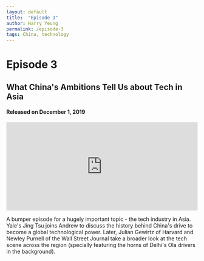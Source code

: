 ```yaml
---
layout: default
title:  "Episode 3"
author: Harry Yeung
permalink: /episode-3
tags: China, technology
---
```


# Episode 3
## What China's Ambitions Tell Us about Tech in Asia
#### Released on December 1, 2019

<iframe src="https://open.spotify.com/embed-podcast/episode/6MBMscCnWAj6shPKTnEKeF" width="100%" height="232" frameborder="0" allowtransparency="true" allow="encrypted-media"></iframe>

A bumper episode for a hugely important topic - the tech industry in Asia. Yale's Jing Tsu joins Andrew to discuss the history behind China's drive to become a global technological power. Later, Julian Gewirtz of Harvard and Newley Purnell of the Wall Street Journal take a broader look at the tech scene across the region (specially featuring the horns of Delhi's Ola drivers in the background).

